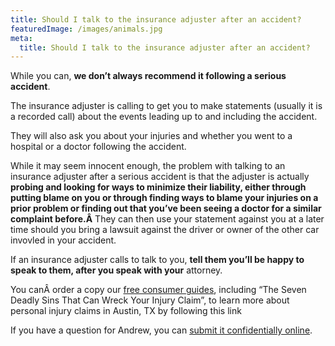 ```yaml
---
title: Should I talk to the insurance adjuster after an accident?
featuredImage: /images/animals.jpg
meta:
  title: Should I talk to the insurance adjuster after an accident?
---
```

<!--StartFragment-->

While you can, **we don’t always recommend it following a serious accident**.

The insurance adjuster is calling to get you to make statements (usually it is a recorded call) about the events leading up to and including the accident.

They will also ask you about your injuries and whether you went to a hospital or a doctor following the accident.

While it may seem innocent enough, the problem with talking to an insurance adjuster after a serious accident is that the adjuster is actually **probing and looking for ways to minimize their liability, either through putting blame on you or through finding ways to blame your injuries on a prior problem or finding out that you’ve been seeing a doctor for a similar complaint before.Â** They can then use your statement against you at a later time should you bring a lawsuit against the driver or owner of the other car invovled in your accident.

If an insurance adjuster calls to talk to you, **tell them you’ll be happy to speak to them, after you speak with your** attorney.

You canÂ order a copy our [free consumer guides](/resources/guides/), including “The Seven Deadly Sins That Can Wreck Your Injury Claim”, to learn more about personal injury claims in Austin, TX by following this link

If you have a question for Andrew, you can [submit it confidentially online](/meet-us/free-consultation/).

<!--EndFragment-->